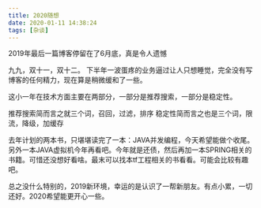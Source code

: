 ```yaml
---
title: 2020随想
date: 2020-01-11 14:38:24
tags: [杂谈]
---
```


2019年最后一篇博客停留在了6月底，真是令人遗憾

九九，双十一，双十二。 下半年一波蛋疼的业务逼过让人只想睡觉，完全没有写博客的任何精力，现在算是稍微缓和了一些。

这小一年在技术方面主要在两部分，一部分是推荐搜索，一部分是稳定性。

推荐搜索简而言之就三个词，召回，过滤，排序
稳定性简而言之也是三个词，限流，降级，加缓存

去年计划的两本书，只堪堪读完了一本：JAVA并发编程，今天希望能做个收尾。 另外一本JAVA虚拟机今年再看吧。今年就是还债，然后再加一本SPRING相关的书籍。可惜还没想好看啥。最末可以找本tf工程相关的书看看。可能会比较有趣吧。

总之没什么特别的，2019新环境，幸运的是认识了一帮新朋友。有点小累，一切还好。2020希望能更开心一些。

